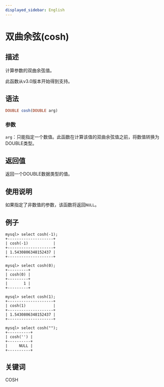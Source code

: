 ```yaml
---
displayed_sidebar: English
---
```


# 双曲余弦(cosh)

## 描述

计算参数的双曲余弦值。

此函数从v3.0版本开始得到支持。

## 语法

```Haskell
DOUBLE cosh(DOUBLE arg)
```

### 参数

`arg`：只能指定一个数值。此函数在计算该值的双曲余弦值之前，将数值转换为DOUBLE类型。

## 返回值

返回一个DOUBLE数据类型的值。

## 使用说明

如果指定了非数值的参数，该函数将返回`NULL`。

## 例子

```Plain
mysql> select cosh(-1);
+--------------------+
| cosh(-1)           |
+--------------------+
| 1.5430806348152437 |
+--------------------+

mysql> select cosh(0);
+---------+
| cosh(0) |
+---------+
|       1 |
+---------+

mysql> select cosh(1);
+--------------------+
| cosh(1)            |
+--------------------+
| 1.5430806348152437 |
+--------------------+

mysql> select cosh("");
+----------+
| cosh('') |
+----------+
|     NULL |
+----------+
```

## 关键词

COSH
